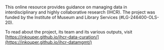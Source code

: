 This online resource provides guidance on managing data in interdisciplinary and highly collaborative research (IHCR). The project was funded by the Institute of Museum and Library Services (#LG-246400-OLS-20). 

To read about the project, its team and its various outputs, visit [https://inkouper.github.io/ihcr-data-curation/](https://inkouper.github.io/ihcr-datamgmt/)
